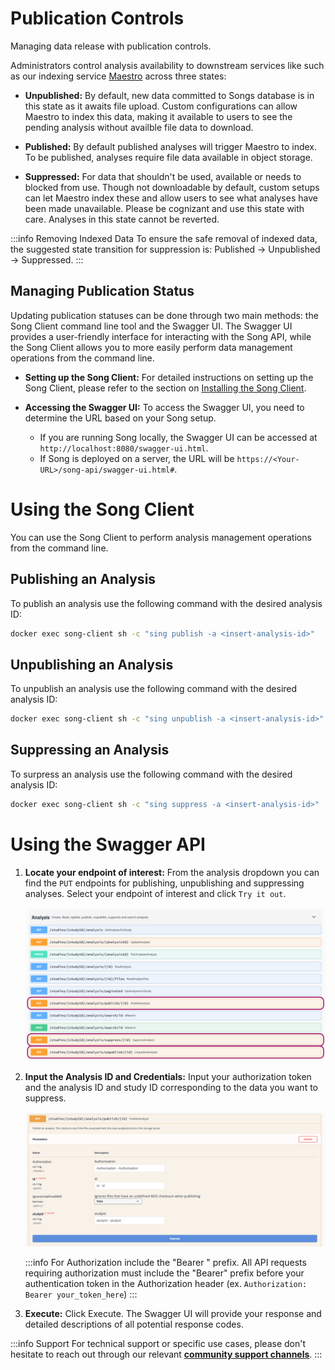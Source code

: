 # Publication Controls

Managing data release with publication controls.

Administrators control analysis availability to downstream services like such as our indexing service [Maestro](/docs/core-software/Maestro/overviews) across three states:

- **Unpublished:** By default, new data committed to Songs database is in this state as it awaits file upload. Custom configurations can allow Maestro to index this data, making it available to users to see the pending analysis without availble file data to download.

- **Published:** By default published analyses will trigger Maestro to index. To be published, analyses require file data available in object storage.

- **Suppressed:** For data that shouldn't be used, available or needs to blocked from use. Though not downloadable by default, custom setups can let Maestro index these and allow users to see what analyses have been made unavailable. Please be cognizant and use this state with care. Analyses in this state cannot be reverted.

:::info Removing Indexed Data
To ensure the safe removal of indexed data, the suggested state transition for suppression is: Published → Unpublished → Suppressed.
:::

## Managing Publication Status

Updating publication statuses can be done through two main methods: the Song Client command line tool and the Swagger UI. The Swagger UI provides a user-friendly interface for interacting with the Song API, while the Song Client allows you to more easily perform data management operations from the command line.

- **Setting up the Song Client:** For detailed instructions on setting up the Song Client, please refer to the section on [Installing the Song Client](/docs/core-software/Song/setup#song-client-setup).

- **Accessing the Swagger UI:** To access the Swagger UI, you need to determine the URL based on your Song setup. 

  - If you are running Song locally, the Swagger UI can be accessed at `http://localhost:8080/swagger-ui.html`. 
  - If Song is deployed on a server, the URL will be `https://<Your-URL>/song-api/swagger-ui.html#`.

# Using the Song Client

You can use the Song Client to perform analysis management operations from the command line.

## Publishing an Analysis 

To publish an analysis use the following command with the desired analysis ID:

```bash
docker exec song-client sh -c "sing publish -a <insert-analysis-id>"
```

## Unpublishing an Analysis 

To unpublish an analysis use the following command with the desired analysis ID:

```bash
docker exec song-client sh -c "sing unpublish -a <insert-analysis-id>"
```

## Suppressing an Analysis 

To surpress an analysis use the following command with the desired analysis ID:

```bash
docker exec song-client sh -c "sing suppress -a <insert-analysis-id>"
```
 
# Using the Swagger API 

1. **Locate your endpoint of interest:** From the analysis dropdown you can find the `PUT` endpoints for publishing, unpublishing and suppressing analyses. Select your endpoint of interest and click `Try it out`.

    ![Entity](../assets/swagger_analysis_endpoints.png 'analysis endpoints')

2. **Input the Analysis ID and Credentials:** Input your authorization token and the analysis ID and study ID corresponding to the data you want to suppress.

    ![Entity](../assets/swagger-publishid.png 'publish endpoint')

    :::info
    For Authorization include the "Bearer " prefix. All API requests requiring authorization must include the "Bearer" prefix before your authentication token in the Authorization header (ex. `Authorization: Bearer your_token_here`)
    :::

3. **Execute:** Click Execute. The Swagger UI will provide your response and detailed descriptions of all potential response codes.

:::info Support
For technical support or specific use cases, please don't hesitate to reach out through our relevant [**community support channels**](/community/support).
:::
